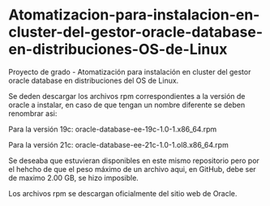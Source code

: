# Atomatizacion-para-instalacion-en-cluster-del-gestor-oracle-database-en-distribuciones-OS-de-Linux
Proyecto de grado - Atomatización para instalación en cluster del gestor oracle database en distribuciones del OS de Linux.


Se deden descargar los archivos rpm correspondientes a la versión de oracle a instalar, en caso de que tengan un nombre diferente se deben renombrar asi:

Para la versión 19c: oracle-database-ee-19c-1.0-1.x86_64.rpm

Para la versión 21c: oracle-database-ee-21c-1.0-1.ol8.x86_64.rpm

Se deseaba que estuvieran disponibles en este mismo repositorio pero por el hehcho de que el peso máximo de un archivo aqui, en GitHub, debe ser de maximo 2.00 GB, se hizo imposible.

Los archivos rpm se descargan oficialmente del sitio web de Oracle.
